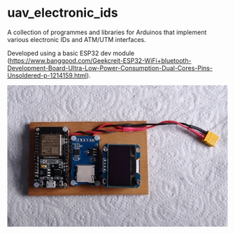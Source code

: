 # uav_electronic_ids
A collection of programmes and libraries for Arduinos that implement various electronic IDs and ATM/UTM interfaces.

Developed using a basic ESP32 dev module (https://www.banggood.com/Geekcreit-ESP32-WiFi+bluetooth-Development-Board-Ultra-Low-Power-Consumption-Dual-Cores-Pins-Unsoldered-p-1214159.html).

![scanner](images/scanner.jpg)
